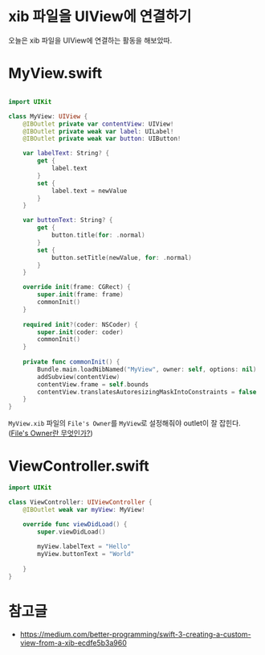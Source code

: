 # xib 파일을 UIView에 연결하기

오늘은 xib 파일을 UIView에 연결하는 활동을 해보았따.

# MyView.swift

```swift

import UIKit

class MyView: UIView {
    @IBOutlet private var contentView: UIView!
    @IBOutlet private weak var label: UILabel!
    @IBOutlet private weak var button: UIButton!

    var labelText: String? {
        get {
            label.text
        }
        set {
            label.text = newValue
        }
    }

    var buttonText: String? {
        get {
            button.title(for: .normal)
        }
        set {
            button.setTitle(newValue, for: .normal)
        }
    }

    override init(frame: CGRect) {
        super.init(frame: frame)
        commonInit()
    }
    
    required init?(coder: NSCoder) {
        super.init(coder: coder)
        commonInit()
    }
    
    private func commonInit() {
        Bundle.main.loadNibNamed("MyView", owner: self, options: nil)
        addSubview(contentView)
        contentView.frame = self.bounds
        contentView.translatesAutoresizingMaskIntoConstraints = false
    }
}
```

`MyView.xib` 파일의 `File's Owner`를 `MyView`로 설정해줘야 outlet이 잘 잡힌다. ([File's Owner란 무엇인가?](https://stackoverflow.com/questions/15251370/what-is-the-files-owner-in-interface-builder))

# ViewController.swift

```swift
import UIKit

class ViewController: UIViewController {
    @IBOutlet weak var myView: MyView!

    override func viewDidLoad() {
        super.viewDidLoad()
        
        myView.labelText = "Hello"
        myView.buttonText = "World"
        
    }
}
```

# 참고글

- https://medium.com/better-programming/swift-3-creating-a-custom-view-from-a-xib-ecdfe5b3a960